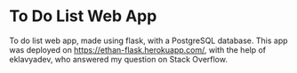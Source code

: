 # To Do List Web App

To do list web app, made using flask, with a PostgreSQL database. This app was deployed on https://ethan-flask.herokuapp.com/, with the help of eklavyadev, who answered my question on Stack Overflow. 
